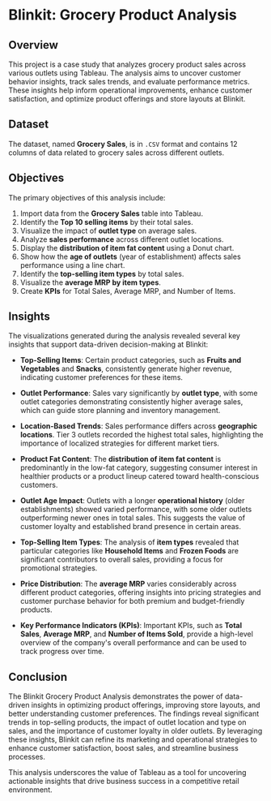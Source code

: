 # Blinkit: Grocery Product Analysis

## Overview
This project is a case study that analyzes grocery product sales across various outlets using Tableau. The analysis aims to uncover customer behavior insights, track sales trends, and evaluate performance metrics. These insights help inform operational improvements, enhance customer satisfaction, and optimize product offerings and store layouts at Blinkit.

## Dataset
The dataset, named **Grocery Sales**, is in `.CSV` format and contains 12 columns of data related to grocery sales across different outlets.

## Objectives
The primary objectives of this analysis include:
1. Import data from the **Grocery Sales** table into Tableau.
2. Identify the **Top 10 selling items** by their total sales.
3. Visualize the impact of **outlet type** on average sales.
4. Analyze **sales performance** across different outlet locations.
5. Display the **distribution of item fat content** using a Donut chart.
6. Show how the **age of outlets** (year of establishment) affects sales performance using a line chart.
7. Identify the **top-selling item types** by total sales.
8. Visualize the **average MRP by item types**.
9. Create **KPIs** for Total Sales, Average MRP, and Number of Items.

## Insights
The visualizations generated during the analysis revealed several key insights that support data-driven decision-making at Blinkit:

- **Top-Selling Items**: Certain product categories, such as **Fruits and Vegetables** and **Snacks**, consistently generate higher revenue, indicating customer preferences for these items.
  
- **Outlet Performance**: Sales vary significantly by **outlet type**, with some outlet categories demonstrating consistently higher average sales, which can guide store planning and inventory management.
  
- **Location-Based Trends**: Sales performance differs across **geographic locations**. Tier 3 outlets recorded the highest total sales, highlighting the importance of localized strategies for different market tiers.
  
- **Product Fat Content**: The **distribution of item fat content** is predominantly in the low-fat category, suggesting consumer interest in healthier products or a product lineup catered toward health-conscious customers.

- **Outlet Age Impact**: Outlets with a longer **operational history** (older establishments) showed varied performance, with some older outlets outperforming newer ones in total sales. This suggests the value of customer loyalty and established brand presence in certain areas.

- **Top-Selling Item Types**: The analysis of **item types** revealed that particular categories like **Household Items** and **Frozen Foods** are significant contributors to overall sales, providing a focus for promotional strategies.

- **Price Distribution**: The **average MRP** varies considerably across different product categories, offering insights into pricing strategies and customer purchase behavior for both premium and budget-friendly products.

- **Key Performance Indicators (KPIs)**: Important KPIs, such as **Total Sales**, **Average MRP**, and **Number of Items Sold**, provide a high-level overview of the company's overall performance and can be used to track progress over time.

## Conclusion
The Blinkit Grocery Product Analysis demonstrates the power of data-driven insights in optimizing product offerings, improving store layouts, and better understanding customer preferences. The findings reveal significant trends in top-selling products, the impact of outlet location and type on sales, and the importance of customer loyalty in older outlets. By leveraging these insights, Blinkit can refine its marketing and operational strategies to enhance customer satisfaction, boost sales, and streamline business processes.

This analysis underscores the value of Tableau as a tool for uncovering actionable insights that drive business success in a competitive retail environment.
